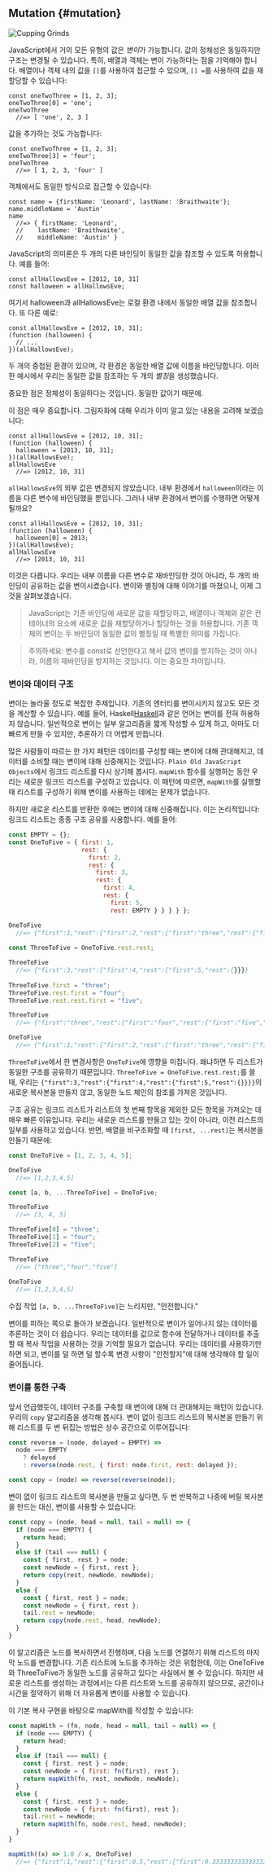 ## Mutation {#mutation}

![Cupping Grinds](../../images/cupping.jpg)

JavaScript에서 거의 모든 유형의 값은 *변이*가 가능합니다. 값의 정체성은 동일하지만 구조는 변경될 수 있습니다. 특히, 배열과 객체는 변이 가능하다는 점을 기억해야 합니다. 배열이나 객체 내의 값을 `[]`를 사용하여 접근할 수 있으며, `[] =`를 사용하여 값을 재할당할 수 있습니다:

    const oneTwoThree = [1, 2, 3];
    oneTwoThree[0] = 'one';
    oneTwoThree
      //=> [ 'one', 2, 3 ]

값을 추가하는 것도 가능합니다:

    const oneTwoThree = [1, 2, 3];
    oneTwoThree[3] = 'four';
    oneTwoThree
      //=> [ 1, 2, 3, 'four' ]

객체에서도 동일한 방식으로 접근할 수 있습니다:

    const name = {firstName: 'Leonard', lastName: 'Braithwaite'};
    name.middleName = 'Austin'
    name
      //=> { firstName: 'Leonard',
      //    lastName: 'Braithwaite',
      //    middleName: 'Austin' }

JavaScript의 의미론은 두 개의 다른 바인딩이 동일한 값을 참조할 수 있도록 허용합니다. 예를 들어:

    const allHallowsEve = [2012, 10, 31]
    const halloween = allHallowsEve;  
      
여기서 halloween과 allHallowsEve는 로컬 환경 내에서 동일한 배열 값을 참조합니다. 또 다른 예로:

    const allHallowsEve = [2012, 10, 31];
    (function (halloween) {
      // ...
    })(allHallowsEve);

두 개의 중첩된 환경이 있으며, 각 환경은 동일한 배열 값에 이름을 바인딩합니다. 이러한 예시에서 우리는 동일한 값을 참조하는 두 개의 *별칭*을 생성했습니다.

중요한 점은 정체성이 동일하다는 것입니다. 동일한 값이기 때문에.

이 점은 매우 중요합니다. 그림자화에 대해 우리가 이미 알고 있는 내용을 고려해 보겠습니다:

    const allHallowsEve = [2012, 10, 31];
    (function (halloween) {
      halloween = [2013, 10, 31];
    })(allHallowsEve);
    allHallowsEve
      //=> [2012, 10, 31]
      
`allHallowsEve`의 외부 값은 변경되지 않았습니다. 내부 환경에서 `halloween`이라는 이름을 다른 변수에 바인딩했을 뿐입니다. 그러나 내부 환경에서 변이를 수행하면 어떻게 될까요?

    const allHallowsEve = [2012, 10, 31];
    (function (halloween) {
      halloween[0] = 2013;
    })(allHallowsEve);
    allHallowsEve
      //=> [2013, 10, 31]
      
이것은 다릅니다. 우리는 내부 이름을 다른 변수로 재바인딩한 것이 아니라, 두 개의 바인딩이 공유하는 값을 변이시켰습니다. 변이와 별칭에 대해 이야기를 마쳤으니, 이제 그것을 살펴보겠습니다.
      
> JavaScript는 기존 바인딩에 새로운 값을 재할당하고, 배열이나 객체와 같은 컨테이너의 요소에 새로운 값을 재할당하거나 할당하는 것을 허용합니다. 기존 객체의 변이는 두 바인딩이 동일한 값의 별칭일 때 특별한 의미를 가집니다.

> 주의하세요: 변수를 const로 선언한다고 해서 값의 변이를 방지하는 것이 아니라, 이름의 재바인딩을 방지하는 것입니다. 이는 중요한 차이입니다.

### 변이와 데이터 구조

변이는 놀라울 정도로 복잡한 주제입니다. 기존의 엔터티를 변이시키지 않고도 모든 것을 계산할 수 있습니다. 예를 들어, Haskell[Haskell]과 같은 언어는 변이를 전혀 허용하지 않습니다. 일반적으로 변이는 일부 알고리즘을 짧게 작성할 수 있게 하고, 아마도 더 빠르게 만들 수 있지만, 추론하기 더 어렵게 만듭니다.

[Haskell]: https://en.wikipedia.org/wiki/Haskell_(programming_language)

많은 사람들이 따르는 한 가지 패턴은 데이터를 구성할 때는 변이에 대해 관대해지고, 데이터를 소비할 때는 변이에 대해 신중해지는 것입니다. `Plain Old JavaScript Objects`에서 링크드 리스트를 다시 상기해 봅시다. `mapWith` 함수를 실행하는 동안 우리는 새로운 링크드 리스트를 구성하고 있습니다. 이 패턴에 따르면, `mapWith`를 실행할 때 리스트를 구성하기 위해 변이를 사용하는 데에는 문제가 없습니다.

하지만 새로운 리스트를 반환한 후에는 변이에 대해 신중해집니다. 이는 논리적입니다: 링크드 리스트는 종종 구조 공유를 사용합니다. 예를 들어:

```js
const EMPTY = {};
const OneToFive = { first: 1, 
                    rest: {
                      first: 2,
                      rest: {
                        first: 3,
                        rest: {
                          first: 4,
                          rest: {
                            first: 5,
                            rest: EMPTY } } } } };

OneToFive
  //=> {"first":1,"rest":{"first":2,"rest":{"first":"three","rest":{"first":"four","rest":{"first":"five","rest":{}}}}}}
                            
const ThreeToFive = OneToFive.rest.rest;

ThreeToFive
  //=> {"first":3,"rest":{"first":4,"rest":{"first":5,"rest":{}}}}
  
ThreeToFive.first = "three";
ThreeToFive.rest.first = "four";
ThreeToFive.rest.rest.first = "five";

ThreeToFive
  //=> {"first":"three","rest":{"first":"four","rest":{"first":"five","rest":{}}}}

OneToFive
  //=> {"first":1,"rest":{"first":2,"rest":{"first":"three","rest":{"first":"four","rest":{"first":"five","rest":{}}}}}}
```

`ThreeToFive`에서 한 변경사항은 `OneToFive`에 영향을 미칩니다. 왜냐하면 두 리스트가 동일한 구조를 공유하기 때문입니다. `ThreeToFive = OneToFive.rest.rest;`를 쓸 때, 우리는 `{"first":3,"rest":{"first":4,"rest":{"first":5,"rest":{}}}}`의 새로운 복사본을 만들지 않고, 동일한 노드 체인의 참조를 가져온 것입니다.

구조 공유는 링크드 리스트가 리스트의 첫 번째 항목을 제외한 모든 항목을 가져오는 데 매우 빠른 이유입니다. 우리는 새로운 리스트를 만들고 있는 것이 아니라, 이전 리스트의 일부를 사용하고 있습니다. 반면, 배열을 비구조화할 때 `[first, ...rest]`는 복사본을 만들기 때문에:


```js
const OneToFive = [1, 2, 3, 4, 5];

OneToFive
  //=> [1,2,3,4,5]

const [a, b, ...ThreeToFive] = OneToFive;

ThreeToFive
  //=> [3, 4, 5]

ThreeToFive[0] = "three";
ThreeToFive[1] = "four";
ThreeToFive[2] = "five";

ThreeToFive
  //=> ["three","four","five"]
  
OneToFive
  //=> [1,2,3,4,5]
```

수집 작업 `[a, b, ...ThreeToFive]`는 느리지만, "안전합니다."

변이를 피하는 쪽으로 돌아가 보겠습니다. 일반적으로 변이가 일어나지 않는 데이터를 추론하는 것이 더 쉽습니다. 우리는 데이터를 값으로 함수에 전달하거나 데이터를 추출할 때 복사 작업을 사용하는 것을 기억할 필요가 없습니다. 우리는 데이터를 사용하기만 하면 되고, 변이를 덜 하면 덜 할수록 변경 사항이 "안전할지"에 대해 생각해야 할 일이 줄어듭니다.


### 변이를 통한 구축

앞서 언급했듯이, 데이터 구조를 구축할 때 변이에 대해 더 관대해지는 패턴이 있습니다. 우리의 `copy` 알고리즘을 생각해 봅시다. 변이 없이 링크드 리스트의 복사본을 만들기 위해 리스트를 두 번 뒤집는 방법은 상수 공간으로 이루어집니다:

```js
const reverse = (node, delayed = EMPTY) =>
  node === EMPTY
    ? delayed
    : reverse(node.rest, { first: node.first, rest: delayed });

const copy = (node) => reverse(reverse(node));
```

변이 없이 링크드 리스트의 복사본을 만들고 싶다면, 두 번 반복하고 나중에 버릴 복사본을 만드는 대신, 변이를 사용할 수 있습니다:

```js
const copy = (node, head = null, tail = null) => {
  if (node === EMPTY) {
    return head;
  }
  else if (tail === null) {
    const { first, rest } = node;
    const newNode = { first, rest };
    return copy(rest, newNode, newNode);
  }
  else {
    const { first, rest } = node;
    const newNode = { first, rest };
    tail.rest = newNode;
    return copy(node.rest, head, newNode);
  }
}
```

이 알고리즘은 노드를 복사하면서 진행하며, 다음 노드를 연결하기 위해 리스트의 마지막 노드를 변경합니다. 기존 리스트에 노드를 추가하는 것은 위험한데, 이는 OneToFive와 ThreeToFive가 동일한 노드를 공유하고 있다는 사실에서 볼 수 있습니다. 하지만 새로운 리스트를 생성하는 과정에서는 다른 리스트와 노드를 공유하지 않으므로, 공간이나 시간을 절약하기 위해 더 자유롭게 변이를 사용할 수 있습니다.

이 기본 복사 구현을 바탕으로 mapWith를 작성할 수 있습니다:

```js
const mapWith = (fn, node, head = null, tail = null) => {
  if (node === EMPTY) {
    return head;
  }
  else if (tail === null) {
    const { first, rest } = node;
    const newNode = { first: fn(first), rest };
    return mapWith(fn, rest, newNode, newNode);
  }
  else {
    const { first, rest } = node;
    const newNode = { first: fn(first), rest };
    tail.rest = newNode;
    return mapWith(fn, node.rest, head, newNode);
  }
}

mapWith((x) => 1.0 / x, OneToFive)
  //=> {"first":1,"rest":{"first":0.5,"rest":{"first":0.3333333333333333,"rest":{"first":0.25,"rest":{"first":0.2,"rest":{}}}}}}
```

